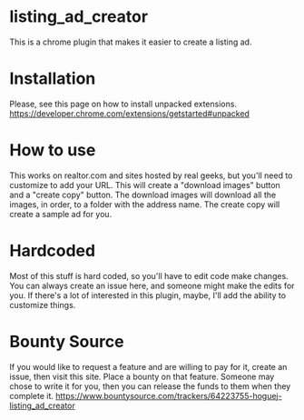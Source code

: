 # listing_ad_creator
This is a chrome plugin that makes it easier to create a listing ad.

# Installation
Please, see this page on how to install unpacked extensions. https://developer.chrome.com/extensions/getstarted#unpacked

# How to use
This works on realtor.com and sites hosted by real geeks, but you'll need to customize to add your URL. This will create a "download images" button and a "create copy" button. The download images will download all the images, in order, to a folder with the address name. The create copy will create a sample ad for you.

# Hardcoded
Most of this stuff is hard coded, so you'll have to edit code make changes. You can always create an issue here, and someone might make the edits for you. If there's a lot of interested in this plugin, maybe, I'll add the ability to customize things.

# Bounty Source
If you would like to request a feature and are willing to pay for it, create an issue, then visit this site. Place a bounty on that feature. Someone may chose to write it for you, then you can release the funds to them when they complete it.
https://www.bountysource.com/trackers/64223755-hoguej-listing_ad_creator
